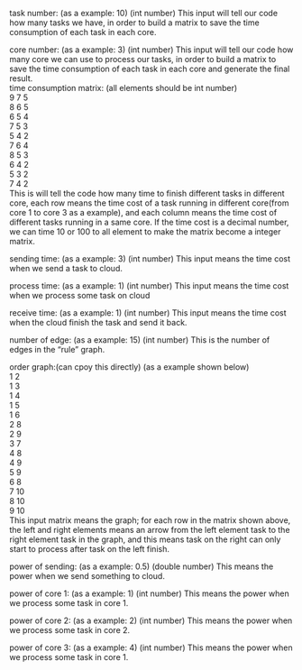 task number: (as a example: 10) (int number) 
This input will tell our code how many  tasks we have, in order to build a matrix to save the time consumption of each task in each core.  

core number: (as a example: 3) (int number) 
This input will tell our code how many  core we can use to process our tasks, in order to build a matrix to save the time consumption of each task in each core and generate the final result.  
time consumption matrix: (all elements should be int number)   
9 7 5   
8 6 5   
6 5 4   
7 5 3   
5 4 2   
7 6 4   
8 5 3   
6 4 2   
5 3 2   
7 4 2   
This is will tell the code how many time to finish different tasks in different core, each row means the time cost of a task running in different core(from core 1 to core 3 as a example), and each column means the time cost of different tasks running in a same core. If the time cost is a decimal number, we can time 10 or 100 to all element to make the matrix become a integer matrix. 

sending time: (as a example: 3) (int number) 
 This input means the time cost when we send a task to cloud. 

process time: (as a example: 1) (int number) 
 This input means the time cost when we process some task on cloud 

receive time: (as a example: 1) (int number) 
This input means the time cost when the cloud finish the task and send it back. 

number of edge: (as a example: 15) (int number) 
 This is the number of edges in the “rule” graph. 

order graph:(can cpoy this directly) 
(as a example shown below)  
1 2   
1 3   
1 4   
1 5   
1 6   
2 8   
2 9   
3 7   
4 8   
4 9   
5 9   
6 8   
7 10   
8 10   
9 10   
This input matrix means the graph; for each row in the matrix shown above, the left and right elements means an arrow from the left element task to the right element task in the graph, and this means task on the right can only start to process after task on the left finish.  

power of sending: (as a example: 0.5) (double number) 
 This means the power when we send something to cloud. 

power of core 1:  (as a example: 1) (int number) 
 This means the power when we process some task in core 1. 

power of core 2: (as a example: 2) (int number) 
 This means the power when we process some task in core 2. 

power of core 3: (as a example: 4) (int number) 
 This means the power when we process some task in core 1. 
  
